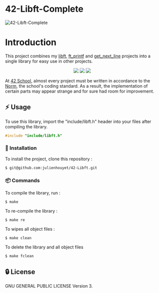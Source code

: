 # 42-Libft-Complete

![42-Libft-Complete](https://socialify.git.ci/julienhouyet/42-Libft-Complete/image?logo=https%3A%2F%2Fgithub.com%2Fayogun%2F42-project-badges%2Fraw%2Fmain%2Fbadges%2Flibftm.png&name=1&owner=1&pattern=Circuit%20Board&theme=Auto)

# Introduction

This project combines my [libft](https://github.com/julienhouyet/42-Libft), [ft_printf](https://github.com/julienhouyet/42-ft_printf) and [get_next_line](https://github.com/julienhouyet/42-get_next_line) projects into a single library for easy use in other projects.

<p align="center">
	<a href="https://github.com/julienhouyet/42-Libft" target="_blank"><img src="https://github.com/ayogun/42-project-badges/raw/main/badges/libftm.png"></a>
	<a href="https://github.com/julienhouyet/42-ft_printf" target="_blank"><img src="https://github.com/ayogun/42-project-badges/raw/main/badges/ft_printfm.png"></a>
	<a href="https://github.com/julienhouyet/42-get_next_line" target="_blank"><img src="https://raw.githubusercontent.com/ayogun/42-project-badges/main/badges/get_next_linem.png"></a>
</p>


At [42 School](https://github.com/42School), almost every project must be written in accordance to the [Norm](https://github.com/42School/norminette/blob/master/pdf/en.norm.pdf), the school's coding standard. As a result, the implementation of certain parts may appear strange and for sure had room for improvement.

## :zap: Usage

To use this library, import the "include/libft.h" header into your files after compiling the library.

```c
#include "include/libft.h"
```

###  :electric_plug: Installation

To install the project, clone this repository :

```shell
$ git@github.com:julienhouyet/42-Libft.git
```

###  :package: Commands

To compile the library, run :

```shell
$ make
```

To re-compile the library  :

```shell
$ make re
```

To wipes all object files :

```shell
$ make clean
```

To delete the library and all object files

```shell
$ make fclean
```

##  :lock: License

GNU GENERAL PUBLIC LICENSE
Version 3.
